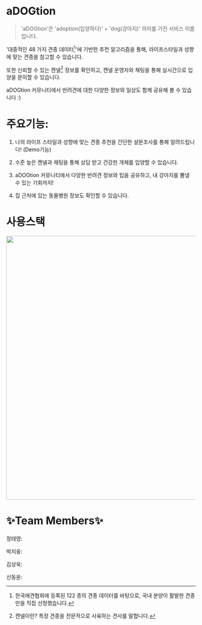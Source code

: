 # aDOGtion

> 'aDOGtion'은 'adoption(입양하다)' + 'dog(강아지)' 의미를 가진 서비스 이름입니다.  
  
  
'대중적인 48 가지 견종 데이터[^1]'에 기반한 추천 알고리즘을 통해, 라이프스타일과 성향에 맞는 견종을 참고할 수 있습니다.  

또한 신뢰할 수 있는 켄넬[^2] 정보를 확인하고, 켄넬 운영자와 채팅을 통해 실시간으로 입양을 문의할 수 있습니다.

aDOGtion 커뮤니티에서 반려견에 대한 다양한 정보와 일상도 함께 공유해 볼 수 있습니다 :)  

[^1]: 한국애견협회에 등록된 122 종의 견종 데이터를 바탕으로, 국내 분양이 활발한 견종만을 직접 선정했습니다.

[^2]: 켄넬이란? 특정 견종을 전문적으로 사육하는 견사를 말합니다.

# 주요기능: 

1. 나의 라이프 스타일과 성향에 맞는 견종 추천을 간단한 설문조사를 통해 알려드립니다! (Demo기능)

<gif>
  
  
2. 수준 높은 켄넬과 채팅을 통해 상담 받고 건강한 개체를 입양할 수 있습니다. 

<gif>
  
3. aDOGtion 커뮤니티에서 다양한 반려견 정보와 팁을 공유하고, 내 강아지를 뽐낼 수 있는 기회까지! 

<gif>
  
4. 집 근처에 있는 동물병원 정보도 확인할 수 있습니다.

<gif>  
  
  
# 사용스택
  
  <img src=https://user-images.githubusercontent.com/91799861/164232689-7f3221fd-e3a8-42dc-8baa-30d23a39276c.png width=600px height=700px>
  
  
# ✨Team Members✨
  
 정태영:
  
 박지웅:
  
 김상욱:
  
 신동윤:
